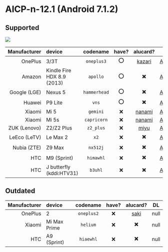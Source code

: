 <!-- TITLE: Downloads -->
<!-- SUBTITLE: supported devices -->

# AICP-n-12.1 (Android 7.1.2)

## Supported

[![](https://lindwurm.neocities.org/img/download_mini.png)](https://cloud.akane.blue/nextcloud/s/PbGugWPefp9fFNZ)

| Manufacturer | device | codename | have? | alucard? | DL |
|---:|:---|:---:|:---:|:---:|:---:|
| OnePlus | 3/3T | `oneplus3` | :o: | [kazari](https://github.com/mordiford/kazari-op3-kernel) | [AkaneCloud](https://cloud.akane.blue/nextcloud/s/PbGugWPefp9fFNZ?path=%2Foneplus3) |
| Amazon | Kindle Fire HDX 8.9 (2013) | `apollo` | :o: | ✖️ | [AkaneCloud](https://cloud.akane.blue/nextcloud/s/PbGugWPefp9fFNZ?path=%2Fapollo) |
| Google (LGE) | Nexus 5 | `hammerhead` | :o: | ✖️ | [AkaneCloud](https://cloud.akane.blue/nextcloud/s/PbGugWPefp9fFNZ?path=%2Fhammerhead) |
| Huawei | P9 Lite | `vns` | :o: | ✖️ | [AkaneCloud](https://cloud.akane.blue/nextcloud/s/PbGugWPefp9fFNZ?path=%2Fvns) |
| Xiaomi | Mi 5 | `gemini` | :x: | [nanami](https://github.com/mordiford/nanami-mi5-kernel) | [AkaneCloud](https://cloud.akane.blue/nextcloud/s/PbGugWPefp9fFNZ?path=%2Fgemini) |
| Xiaomi | Mi 5s | `capricorn` | :x: | [nanami](https://github.com/mordiford/nanami-mi5-kernel) | [AkaneCloud](https://cloud.akane.blue/nextcloud/s/PbGugWPefp9fFNZ?path=%2Fcapricorn) |
| ZUK (Lenovo) | Z2/Z2 Plus | `z2_plus` | :x: | [miyu](https://github.com/mordiford/miyu-z2-kernel) | [AkaneCloud](https://cloud.akane.blue/nextcloud/s/PbGugWPefp9fFNZ?path=%2Fz2_plus) |
| LeEco (LeTV) | Le Max 2 | `x2` | :x: | ✖️ | [AkaneCloud](https://cloud.akane.blue/nextcloud/s/PbGugWPefp9fFNZ?path=%2Fx2) |
| Nubia (ZTE) | Z9 Max | `nx512j` | :x: | ✖️ | [AkaneCloud](https://cloud.akane.blue/nextcloud/s/PbGugWPefp9fFNZ?path=%2Fnx512j) |
| HTC | M9 (Sprint) | `himawhl` | :x: | ✖️ | [AkaneCloud](https://cloud.akane.blue/nextcloud/s/PbGugWPefp9fFNZ?path=%2Fhimawhl) |
| HTC | J butterfly (kddi:HTV31) | `b3uhl` | :x: | ✖️ | [AkaneCloud](https://cloud.akane.blue/nextcloud/s/PbGugWPefp9fFNZ?path=%2Fb3uhl) |


## Outdated

| Manufacturer | device | codename | have? | alucard? | DL |
|---:|:---|:---:|:---:|:---:|:---:|
| OnePlus | 2 | `oneplus2` | :x: | [saki](https://github.com/mordiford/saki-op2-kernel) | null |
| Xiaomi | Mi Max Prime | `helium` | :x: | ✖️ | null |
| HTC | A9 (Sprint) | `hiaewhl` | :x: | ✖️ | null |
